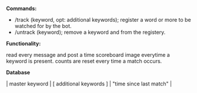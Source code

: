 __Commands:__
* /track (keyword, opt: additional keywords); register a word or more to be watched for by the bot.
* /untrack (keyword); remove a keyword and from the registery.

__Functionality:__

read every message and post a time scoreboard image everytime a keyword is present.
counts are reset every time a match occurs.

__Database__

| master keyword | [ additional keywords ] | "time since last match" |
